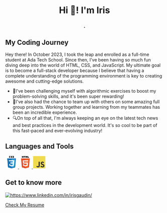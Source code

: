 <h1 align="center">Hi 👋! I'm Iris </h1>
<h3 align="center">.</h3>
<h2 align="left"> My Coding Journey </h2>

<p>Hey there! In October 2023, I took the leap and enrolled as a full-time student at Ada Tech School. Since then, I've been having so much fun diving deep into the world of HTML, CSS, and JavaScript. My ultimate goal is to become a full-stack developer because I believe that having a complete understanding of the programming environment is key to creating awesome and cutting-edge solutions.

- 🎲I've been challenging myself with algorithmic exercises to boost my problem-solving skills, and it's been super rewarding!
- 🚀I've also had the chance to team up with others on some amazing full group projects. Working together and learning from my teammates has been an incredible experience.
- 🔍On top of all that, I'm always keeping an eye on the latest tech news and best practices in the development world. It's so cool to be part of this fast-paced and ever-evolving industry!</p>
<p align="left">


<h2 align="left">Languages and Tools</h2>
<p align="left"> <a href="https://www.w3schools.com/css/" target="_blank" rel="noreferrer"> <img src="https://raw.githubusercontent.com/devicons/devicon/master/icons/css3/css3-original-wordmark.svg" alt="css3" width="40" height="40"/> </a> <a href="https://www.w3.org/html/" target="_blank" rel="noreferrer"> <img src="https://raw.githubusercontent.com/devicons/devicon/master/icons/html5/html5-original-wordmark.svg" alt="html5" width="40" height="40"/> </a> <a href="https://developer.mozilla.org/en-US/docs/Web/JavaScript" target="_blank" rel="noreferrer"> <img src="https://raw.githubusercontent.com/devicons/devicon/master/icons/javascript/javascript-original.svg" alt="javascript" width="40" height="40"/> </a> </p>

<h2 align="left">Get to know more</h2>
<p align="left">
<a href="https://linkedin.com/in/https://www.linkedin.com/in/irisgaudin/" target="_blank"><img align="center" src="https://raw.githubusercontent.com/rahuldkjain/github-profile-readme-generator/master/src/images/icons/Social/linked-in-alt.svg" alt="https://www.linkedin.com/in/irisgaudin/" height="30" width="40" /></a>
</p>

<p> <a href="https://drive.google.com/file/d/1gSl7IA91j6esMDzXSRm9-lDP58m2YKck/view?usp=sharing" target="_blank">Check My Resume </a></p>
